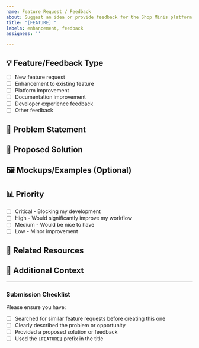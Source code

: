 ```yaml
---
name: Feature Request / Feedback
about: Suggest an idea or provide feedback for the Shop Minis platform
title: "[FEATURE] "
labels: enhancement, feedback
assignees: ''

---
```


## 💡 Feature/Feedback Type

<!-- Select one or more that apply -->
- [ ] New feature request
- [ ] Enhancement to existing feature
- [ ] Platform improvement
- [ ] Documentation improvement
- [ ] Developer experience feedback
- [ ] Other feedback

## 🎯 Problem Statement

<!-- Describe the problem or pain point you're experiencing. If this is general feedback, describe what prompted it -->

## 💭 Proposed Solution

<!-- Describe the solution you'd like to see -->


## 🖼️ Mockups/Examples (Optional)

<!-- If you have any mockups, wireframes, or examples from other platforms, include them here -->

## 📊 Priority

<!-- How important is this feature to you? -->
- [ ] Critical - Blocking my development
- [ ] High - Would significantly improve my workflow
- [ ] Medium - Would be nice to have
- [ ] Low - Minor improvement

## 🔗 Related Resources

<!-- Any related documentation, issues, or discussions -->

## 📝 Additional Context

<!-- Add any other context, screenshots, or information about the feature request here -->

---

### Submission Checklist

Please ensure you have:
- [ ] Searched for similar feature requests before creating this one
- [ ] Clearly described the problem or opportunity
- [ ] Provided a proposed solution or feedback
- [ ] Used the `[FEATURE]` prefix in the title 